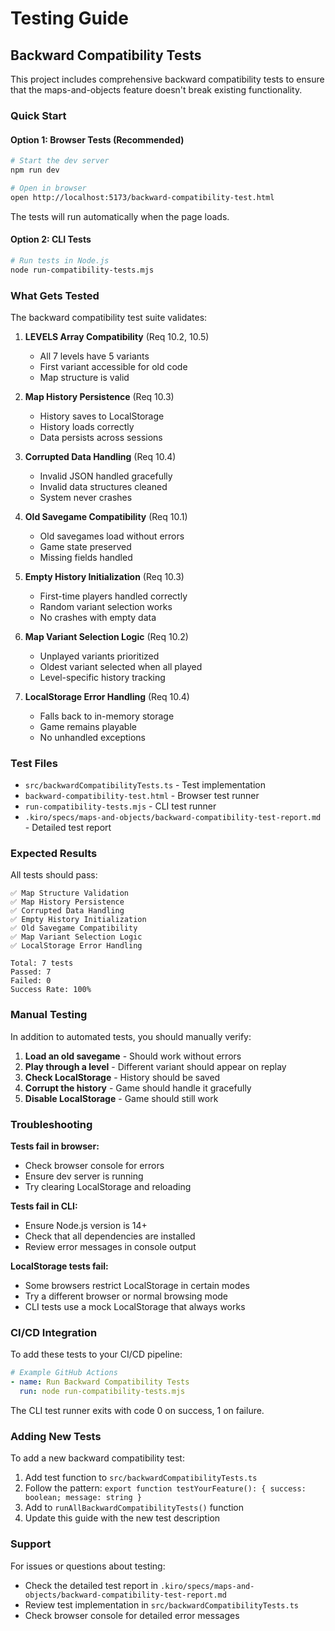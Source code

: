 # Testing Guide

## Backward Compatibility Tests

This project includes comprehensive backward compatibility tests to ensure that the maps-and-objects feature doesn't break existing functionality.

### Quick Start

#### Option 1: Browser Tests (Recommended)
```bash
# Start the dev server
npm run dev

# Open in browser
open http://localhost:5173/backward-compatibility-test.html
```

The tests will run automatically when the page loads.

#### Option 2: CLI Tests
```bash
# Run tests in Node.js
node run-compatibility-tests.mjs
```

### What Gets Tested

The backward compatibility test suite validates:

1. **LEVELS Array Compatibility** (Req 10.2, 10.5)
   - All 7 levels have 5 variants
   - First variant accessible for old code
   - Map structure is valid

2. **Map History Persistence** (Req 10.3)
   - History saves to LocalStorage
   - History loads correctly
   - Data persists across sessions

3. **Corrupted Data Handling** (Req 10.4)
   - Invalid JSON handled gracefully
   - Invalid data structures cleaned
   - System never crashes

4. **Old Savegame Compatibility** (Req 10.1)
   - Old savegames load without errors
   - Game state preserved
   - Missing fields handled

5. **Empty History Initialization** (Req 10.3)
   - First-time players handled correctly
   - Random variant selection works
   - No crashes with empty data

6. **Map Variant Selection Logic** (Req 10.2)
   - Unplayed variants prioritized
   - Oldest variant selected when all played
   - Level-specific history tracking

7. **LocalStorage Error Handling** (Req 10.4)
   - Falls back to in-memory storage
   - Game remains playable
   - No unhandled exceptions

### Test Files

- `src/backwardCompatibilityTests.ts` - Test implementation
- `backward-compatibility-test.html` - Browser test runner
- `run-compatibility-tests.mjs` - CLI test runner
- `.kiro/specs/maps-and-objects/backward-compatibility-test-report.md` - Detailed test report

### Expected Results

All tests should pass:
```
✅ Map Structure Validation
✅ Map History Persistence
✅ Corrupted Data Handling
✅ Empty History Initialization
✅ Old Savegame Compatibility
✅ Map Variant Selection Logic
✅ LocalStorage Error Handling

Total: 7 tests
Passed: 7
Failed: 0
Success Rate: 100%
```

### Manual Testing

In addition to automated tests, you should manually verify:

1. **Load an old savegame** - Should work without errors
2. **Play through a level** - Different variant should appear on replay
3. **Check LocalStorage** - History should be saved
4. **Corrupt the history** - Game should handle it gracefully
5. **Disable LocalStorage** - Game should still work

### Troubleshooting

**Tests fail in browser:**
- Check browser console for errors
- Ensure dev server is running
- Try clearing LocalStorage and reloading

**Tests fail in CLI:**
- Ensure Node.js version is 14+
- Check that all dependencies are installed
- Review error messages in console output

**LocalStorage tests fail:**
- Some browsers restrict LocalStorage in certain modes
- Try a different browser or normal browsing mode
- CLI tests use a mock LocalStorage that always works

### CI/CD Integration

To add these tests to your CI/CD pipeline:

```yaml
# Example GitHub Actions
- name: Run Backward Compatibility Tests
  run: node run-compatibility-tests.mjs
```

The CLI test runner exits with code 0 on success, 1 on failure.

### Adding New Tests

To add a new backward compatibility test:

1. Add test function to `src/backwardCompatibilityTests.ts`
2. Follow the pattern: `export function testYourFeature(): { success: boolean; message: string }`
3. Add to `runAllBackwardCompatibilityTests()` function
4. Update this guide with the new test description

### Support

For issues or questions about testing:
- Check the detailed test report in `.kiro/specs/maps-and-objects/backward-compatibility-test-report.md`
- Review test implementation in `src/backwardCompatibilityTests.ts`
- Check browser console for detailed error messages
